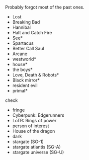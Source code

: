Probably forgot most of the past ones. 


- Lost
- Breaking Bad
- Hannibal
- Halt and Catch Fire
- See*
- Spartacus
- Better Call Saul
- Arcane
- westworld*
- house*
- the boys*
- Love, Death & Robots*
- Black mirror*
- resident evil
- primal*

check

- fringe
- Cyberpunk: Edgerunners
- LoTR: Rings of power
- person of interest
- House of the dragon
- dark
- stargate (SG-1)
- stargate atlantis (SG-A)
- stargate universe (SG-U)
